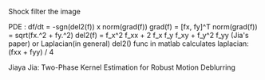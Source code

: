 Shock filter the image

PDE : df/dt = -sgn(del2(f)) x norm(grad(f))
grad(f) = [fx, fy]^T
norm(grad(f)) = sqrt(fx.^2 + fy.^2)
del2(f) = f_x^2 f_xx + 2 f_x f_y f_xy + f_y^2 f_yy (Jia's paper)
or Laplacian(in general)
del2() func in matlab calculates laplacian: (fxx + fyy) / 4
 
Jiaya Jia: Two-Phase Kernel Estimation for Robust Motion Deblurring

